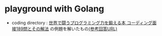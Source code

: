 # playground with Golang

- coding directory : 
[世界で闘うプログラミング力を鍛える本 コーディング面接189問とその解法](https://www.amazon.co.jp/dp/B071GN3JN2/)
の例題を解いたもの[(参考回答URL)](https://github.com/careercup/CtCI-6th-Edition)
